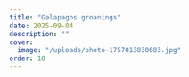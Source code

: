 ```yaml
---
title: "Galapagos groanings"
date: 2025-09-04
description: ""
cover:
  image: "/uploads/photo-1757013830683.jpg"
order: 18
---
```


